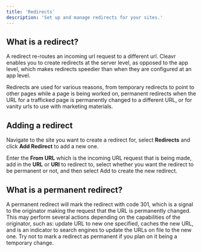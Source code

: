 ```yaml
---
title: 'Redirects'
description: 'Set up and manage redirects for your sites.'
---
```


## What is a redirect?
A redirect re-routes an incoming url request to a different url. Cleavr enables you to create redirects at the server level, 
as opposed to the app level, which makes redirects speedier than when they are configured at an app level.

Redirects are used for various reasons, from temporary redirects to point to other pages while a page is being worked on, 
permanent redirects when the URL for a trafficked page is permanently changed to a different URL, or for vanity urls to 
use with marketing materials.

## Adding a redirect
Navigate to the site you want to create a redirect for, select **Redirects** and click **Add Redirect** to add a new one.  

Enter the **From URL** which is the incoming URL request that is being made, add in the **URL** or **URI** to redirect to, select 
whether you want the redirect to be permanent or not, and then select Add to create the new redirect.

## What is a permanent redirect?
A permanent redirect will mark the redirect with code 301, which is a signal to the originator making the request that 
the URL is permanently changed. This may perform several actions depending on the capabilities of the originator, such as: 
update URL to new one specified, caches the new URL, and is an indicator to search engines to update the URLs on file to the new one. 
Try not to mark a redirect as permanent if you plan on it being a temporary change.

